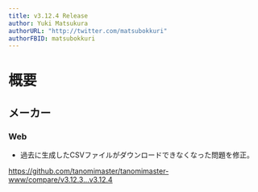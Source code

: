 ```yaml
---
title: v3.12.4 Release
author: Yuki Matsukura
authorURL: "http://twitter.com/matsubokkuri"
authorFBID: matsubokkuri
---
```



# 概要

## メーカー

### Web

- 過去に生成したCSVファイルがダウンロードできなくなった問題を修正。


https://github.com/tanomimaster/tanomimaster-www/compare/v3.12.3...v3.12.4

